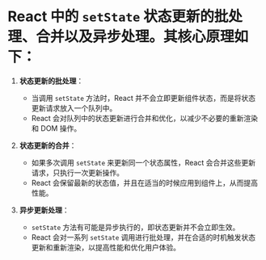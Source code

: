 # React 中的 `setState` 状态更新的批处理、合并以及异步处理。其核心原理如下：

1. **状态更新的批处理**：
   - 当调用 `setState` 方法时，React 并不会立即更新组件状态，而是将状态更新请求放入一个队列中。
   - React 会对队列中的状态更新进行合并和优化，以减少不必要的重新渲染和 DOM 操作。

2. **状态更新的合并**：
   - 如果多次调用 `setState` 来更新同一个状态属性，React 会合并这些更新请求，只执行一次更新操作。
   - React 会保留最新的状态值，并且在适当的时候应用到组件上，从而提高性能。

3. **异步更新处理**：
   - `setState` 方法有可能是异步执行的，即状态更新并不会立即生效。
   - React 会对一系列 `setState` 调用进行批处理，并在合适的时机触发状态更新和重新渲染，以提高性能和优化用户体验。

